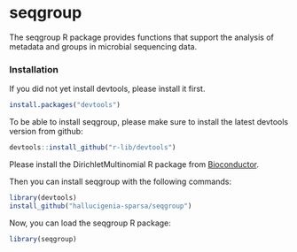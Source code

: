 # seqgroup

The seqgroup R package provides functions that support the analysis of metadata and groups in microbial sequencing data.

### Installation

If you did not yet install devtools, please install it first.

```r
install.packages("devtools")
```

To be able to install seqgroup, please make sure to 
install the latest devtools version from github:

```r
devtools::install_github("r-lib/devtools")
```

Please install the DirichletMultinomial R package from [Bioconductor](http://bioconductor.org/packages/release/bioc/html/DirichletMultinomial.html).

Then you can install seqgroup with the following commands:

```r
library(devtools)
install_github("hallucigenia-sparsa/seqgroup")
```

Now, you can load the seqgroup R package:

```r
library(seqgroup)
```
